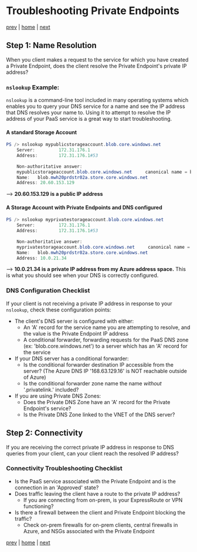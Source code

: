 # Troubleshooting Private Endpoints

[prev](./dns-pe-scenarios.md) | [home](./readme.md)  | [next](./security-and-routing.md)

## Step 1: Name Resolution

When you client makes a request to the service for which you have created a Private Endpoint, does the client resolve the Private Endpoint's private IP address?

### **`nslookup` Example:**

`nslookup` is a command-line tool included in many operating systems which enables you to query your DNS service for a name and see the IP address that DNS resolves your name to. Using it to attempt to resolve the IP address of your PaaS service is a great way to start troubleshooting.

#### A standard Storage Account

```powershell
PS /> nslookup mypublicstorageaccount.blob.core.windows.net
    Server:         172.31.176.1
    Address:        172.31.176.1#53
    
    Non-authoritative answer:
    mypublicstorageaccount.blob.core.windows.net     canonical name = blob.mwh20prdstr02a.store.core.windows.net.
    Name:   blob.mwh20prdstr02a.store.core.windows.net
    Address: 20.60.153.129
```

--> **20.60.153.129 is a public IP address**

#### A Storage Account with Private Endpoints and DNS configured

```powershell
PS /> nslookup myprivatestorageaccount.blob.core.windows.net
    Server:         172.31.176.1
    Address:        172.31.176.1#53
    
    Non-authoritative answer:
    myprivatestorageaccount.blob.core.windows.net     canonical name = blob.mwh20prdstr02a.store.core.windows.net.
    Name:   blob.mwh20prdstr02a.store.core.windows.net
    Address: 10.0.21.34
```

--> **10.0.21.34 is a private IP address from my Azure address space.** This is what you should see when your DNS is correctly configured.

### DNS Configuration Checklist

If your client is not receiving a private IP address in response to your `nslookup`, check these configuration points:

- The client's DNS server is configured with either:
  - An 'A' record for the service name you are attempting to resolve, and the value is the Private Endpoint IP address
  - A conditional forwarder, forwarding requests for the PaaS DNS zone (ex: 'blob.core.windows.net') to a server which has an 'A' record for the service
- If your DNS server has a conditional forwarder:
  - Is the conditional forwarder destination IP accessible from the server? (The Azure DNS IP '168.63.129.16' is NOT reachable outside of Azure)
  - Is the conditional forwarder zone name the name _without_ '.privatelink.' included?
- If you are using Private DNS Zones:
  - Does the Private DNS Zone have an 'A' record for the Private Endpoint's service?
  - Is the Private DNS Zone linked to the VNET of the DNS server?

## Step 2: Connectivity

If you are receiving the correct private IP address in response to DNS queries from your client, can your client reach the resolved IP address?

### Connectivity Troubleshooting Checklist

- Is the PaaS service associated with the Private Endpoint and is the connection in an 'Approved' state?
- Does traffic leaving the client have a route to the private IP address?
  - If you are connecting from on-prem, is your ExpressRoute or VPN functioning?
- Is there a firewall between the client and Private Endpoint blocking the traffic?
  - Check on-prem firewalls for on-prem clients, central firewalls in Azure, and NSGs associated with the Private Endpoint

[prev](./dns-pe-scenarios.md) | [home](./readme.md)  | [next](./security-and-routing.md)
